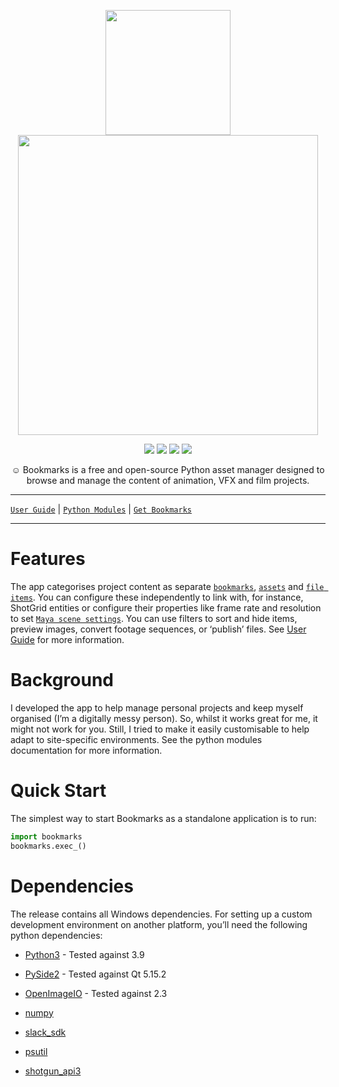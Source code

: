 <p align="center">
  <img width="200" src="https://bookmarks.gergely-wootsch.com/html/_static/icon.png">
  <img width="480" src="https://bookmarks.gergely-wootsch.com/html/_images/active_bookmark.png">
</p>

<p align="center">
  <img src="https://img.shields.io/badge/Python-3.8%2B-lightgrey">
  <img src="https://img.shields.io/badge/Python-PySide2-lightgrey">
  <img src="https://img.shields.io/badge/Platform-Windows-lightgrey">
  <img src="https://img.shields.io/badge/Version-v0.7.3-green">
</p> 

<p align="center">
  ☺  Bookmarks is a free and open-source Python asset manager designed to browse and manage the content of animation, VFX and film projects.
</p>

---


[`User Guide`](https://bookmarks.gergely-wootsch.com/html/guide.html#user-guide)  |  [`Python Modules`](https://bookmarks.gergely-wootsch.com/html/modules.html#python-modules)  |  [`Get Bookmarks`](https://bookmarks.gergely-wootsch.com/html/guide.html#get-bookmarks)

---

# Features

The app categorises  project content as separate [`bookmarks`](https://bookmarks.gergely-wootsch.com/html/modules/items/bookmark_items.html#module-bookmarks.items.bookmark_items),
[`assets`](https://bookmarks.gergely-wootsch.com/html/modules/items/asset_items.html#module-bookmarks.items.asset_items) and [`file items`](https://bookmarks.gergely-wootsch.com/html/modules/items/file_items.html#module-bookmarks.items.file_items).
You can configure these independently to link with, for instance, ShotGrid entities or
configure their properties like frame rate and resolution to set [`Maya scene settings`](https://bookmarks.gergely-wootsch.com/html/modules/maya/plugin.html#module-bookmarks.maya.plugin).
You can use filters to sort and hide items, preview images, convert footage sequences, or ‘publish’ files.
See [User Guide](https://bookmarks.gergely-wootsch.com/html/guide.html#user-guide) for more information.

# Background

I developed the app to help manage personal projects and keep myself organised (I’m a digitally messy person). So, whilst it works great for me, it might not work for you. Still, I tried to make it easily customisable to help adapt to site-specific environments. See the python modules documentation for more information.

# Quick Start

The simplest way to start Bookmarks as a standalone application is to run:

```python
import bookmarks
bookmarks.exec_()
```

# Dependencies

The release contains all Windows dependencies. For setting up a custom development environment on another platform, you’ll need the following python dependencies:


* [Python3](https://github.com/python/cpython) -  Tested against 3.9


* [PySide2](https://pypi.org/project/PySide2) - Tested against Qt 5.15.2


* [OpenImageIO](https://github.com/OpenImageIO/oiio) - Tested against 2.3


* [numpy](https://pypi.org/project/numpy)


* [slack_sdk](https://pypi.org/project/slack_sdk)


* [psutil](https://pypi.org/project/psutil)


* [shotgun_api3](https://github.com/shotgunsoftware/python-api)

<!-- note:

* Currently, Windows is the only supported platform (although much of the codebase should be platform-agnostic).
* OpenImageIO does not currently maintain installable python packages. -->
